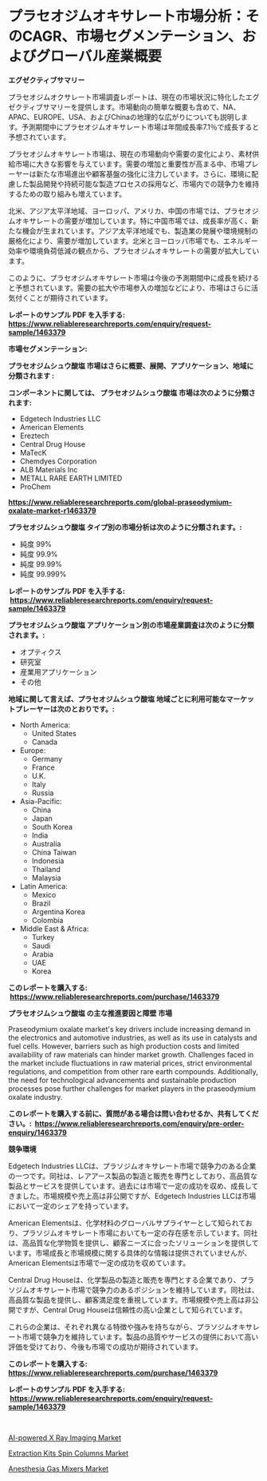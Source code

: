 <p><h1>プラセオジムオキサレート市場分析：そのCAGR、市場セグメンテーション、およびグローバル産業概要</h1></p><p><strong>エグゼクティブサマリー</strong></p>
<p><p>プラセオジムオクサレート市場調査レポートは、現在の市場状況に特化したエグゼクティブサマリーを提供します。市場動向の簡単な概要も含めて、NA、APAC、EUROPE、USA、およびChinaの地理的な広がりについても説明します。予測期間中にプラセオジムオキサレート市場は年間成長率7.1％で成長すると予想されています。</p><p>プラセオジムオキサレート市場は、現在の市場動向や需要の変化により、素材供給市場に大きな影響を与えています。需要の増加と重要性が高まる中、市場プレーヤーは新たな市場進出や顧客基盤の強化に注力しています。さらに、環境に配慮した製品開発や持続可能な製造プロセスの採用など、市場内での競争力を維持するための取り組みも増えています。</p><p>北米、アジア太平洋地域、ヨーロッパ、アメリカ、中国の市場では、プラセオジムオキサレートの需要が増加しています。特に中国市場では、成長率が高く、新たな機会が生まれています。アジア太平洋地域でも、製造業の発展や環境規制の厳格化により、需要が増加しています。北米とヨーロッパ市場でも、エネルギー効率や環境負荷低減の観点から、プラセオジムオキサレートの需要が拡大しています。</p><p>このように、プラセオジムオキサレート市場は今後の予測期間中に成長を続けると予想されています。需要の拡大や市場参入の増加などにより、市場はさらに活気付くことが期待されています。</p></p>
<p><strong>レポートのサンプル PDF を入手する: <a href="https://www.reliableresearchreports.com/enquiry/request-sample/1463379">https://www.reliableresearchreports.com/enquiry/request-sample/1463379</a></strong></p>
<p><strong>市場セグメンテーション:</strong></p>
<p><strong> プラセオジムシュウ酸塩 市場はさらに概要、展開、アプリケーション、地域に分類されます :</strong></p>
<p><strong>コンポーネントに関しては、 プラセオジムシュウ酸塩 市場は次のように分類されます: &nbsp;</strong></p>
<p><ul><li>Edgetech Industries LLC</li><li>American Elements</li><li>Ereztech</li><li>Central Drug House</li><li>MaTecK</li><li>Chemdyes Corporation</li><li>ALB Materials Inc</li><li>METALL RARE EARTH LIMITED</li><li>ProChem</li></ul></p>
<p><strong><a href="https://www.reliableresearchreports.com/global-praseodymium-oxalate-market-r1463379">https://www.reliableresearchreports.com/global-praseodymium-oxalate-market-r1463379</a></strong></p>
<p><strong> プラセオジムシュウ酸塩 タイプ別の市場分析は次のように分類されます。:</strong></p>
<p><ul><li>純度 99%</li><li>純度 99.9%</li><li>純度 99.99%</li><li>純度 99.999%</li></ul></p>
<p><strong>レポートのサンプル PDF を入手する: &nbsp;<a href="https://www.reliableresearchreports.com/enquiry/request-sample/1463379">https://www.reliableresearchreports.com/enquiry/request-sample/1463379</a></strong></p>
<p><strong> プラセオジムシュウ酸塩 アプリケーション別の市場産業調査は次のように分類されます。:</strong></p>
<p><ul><li>オプティクス</li><li>研究室</li><li>産業用アプリケーション</li><li>その他</li></ul></p>
<p><strong>地域に関して言えば、プラセオジムシュウ酸塩 地域ごとに利用可能なマーケットプレーヤーは次のとおりです。:</strong></p>
<p><ul>
    <li>
        North America:
        <ul>
            <li>United States</li>
            <li>Canada</li>
        </ul>
    </li>
    <li>
        Europe:
        <ul>
            <li>Germany</li>
            <li>France</li>
            <li>U.K.</li>
            <li>Italy</li>
            <li>Russia</li>
        </ul>
    </li>
    <li>
        Asia-Pacific:
        <ul>
            <li>China</li>
            <li>Japan</li>
            <li>South Korea</li>
            <li>India</li>
            <li>Australia</li>
            <li>China Taiwan</li>
            <li>Indonesia</li>
            <li>Thailand</li>
            <li>Malaysia</li>
        </ul>
    </li>
    <li>
        Latin America:
        <ul>
            <li>Mexico</li>
            <li>Brazil</li>
            <li>Argentina Korea</li>
            <li>Colombia</li>
        </ul>
    </li>
    <li>
        Middle East & Africa:
        <ul>
            <li>Turkey</li>
            <li>Saudi</li>
            <li>Arabia</li>
            <li>UAE</li>
            <li>Korea</li>
        </ul>
    </li>
    </ul></p>
<p><strong>このレポートを購入する: &nbsp;<a href="https://www.reliableresearchreports.com/purchase/1463379">https://www.reliableresearchreports.com/purchase/1463379</a></strong></p>
<p><strong>プラセオジムシュウ酸塩 の主な推進要因と障壁 市場</strong></p>
<p><p>Praseodymium oxalate market's key drivers include increasing demand in the electronics and automotive industries, as well as its use in catalysts and fuel cells. However, barriers such as high production costs and limited availability of raw materials can hinder market growth. Challenges faced in the market include fluctuations in raw material prices, strict environmental regulations, and competition from other rare earth compounds. Additionally, the need for technological advancements and sustainable production processes pose further challenges for market players in the praseodymium oxalate industry.</p></p>
<p><strong>このレポートを購入する前に、質問がある場合は問い合わせるか、共有してください。:&nbsp; <a href="https://www.reliableresearchreports.com/enquiry/pre-order-enquiry/1463379">https://www.reliableresearchreports.com/enquiry/pre-order-enquiry/1463379</a></strong></p>
<p><strong>競争環境</strong></p>
<p><p>Edgetech Industries LLCは、プラソジムオキサレート市場で競争力のある企業の一つです。同社は、レアアース製品の製造と販売を専門としており、高品質な製品とサービスを提供しています。過去には市場で一定の成功を収め、成長してきました。市場規模や売上高は非公開ですが、Edgetech Industries LLCは市場において一定のシェアを持っています。</p><p>American Elementsは、化学材料のグローバルサプライヤーとして知られており、プラソジムオキサレート市場においても一定の存在感を示しています。同社は、高品質な化学物質を提供し、顧客ニーズに合ったソリューションを提供しています。市場成長と市場規模に関する具体的な情報は提供されていませんが、American Elementsは市場で一定の成功を収めています。</p><p>Central Drug Houseは、化学製品の製造と販売を専門とする企業であり、プラソジムオキサレート市場で競争力のあるポジションを維持しています。同社は、高品質な製品を提供し、顧客満足度を重視しています。市場規模や売上高は非公開ですが、Central Drug Houseは信頼性の高い企業として知られています。</p><p>これらの企業は、それぞれ異なる特徴や強みを持ちながら、プラソジムオキサレート市場で競争力を維持しています。製品の品質やサービスの提供において高い評価を受けており、今後も市場での成功が期待されています。</p></p>
<p><strong>このレポートを購入する: &nbsp; <a href="https://www.reliableresearchreports.com/purchase/1463379">https://www.reliableresearchreports.com/purchase/1463379</a></strong></p>
<p><strong>レポートのサンプル PDF を入手する: &nbsp;<a href="https://www.reliableresearchreports.com/enquiry/request-sample/1463379">https://www.reliableresearchreports.com/enquiry/request-sample/1463379</a></strong><strong></strong></p>
<p>&nbsp;</p>
<p><p><a href="https://www.linkedin.com/pulse/ai-powered-x-ray-imaging-market-insight-trends-growth-q3zec?trackingId=inRJLxo5OC8ydupQ4PeCXw%3D%3D">AI-powered X Ray Imaging Market</a></p><p><a href="https://www.linkedin.com/pulse/extraction-kits-spin-columns-market-size-trends-complete-industry-4acwc?trackingId=30e1D3CYkH%2FuRRrqj5bHIA%3D%3D">Extraction Kits Spin Columns Market</a></p><p><a href="https://www.linkedin.com/pulse/anesthesia-gas-mixers-market-key-successful-business-9vlwc?trackingId=RrEt%2FebgQp9OeVNjLERnGQ%3D%3D">Anesthesia Gas Mixers Market</a></p></p>